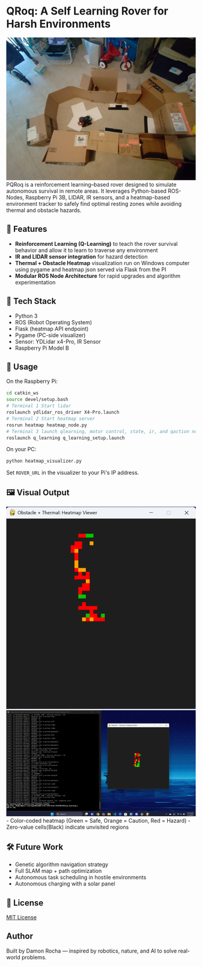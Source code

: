 # QRoq: A Self Learning Rover for Harsh Environments
<img src="./images/1000007142.jpg" />
PQRoq is a reinforcement learning–based rover designed to simulate autonomous survival in remote areas. It leverages Python-based ROS-Nodes, Raspberry Pi 3B, LIDAR, IR sensors, and a heatmap-based environment tracker to safely find optimal resting zones while avoiding thermal and obstacle hazards.

## 🚀 Features

- **Reinforcement Learning (Q-Learning)** to teach the rover survival behavior and allow it to learn to traverse any environment
- **IR and LIDAR sensor integration** for hazard detection
- **Thermal + Obstacle Heatmap** visualization run on Windows computer using pygame and heatmap json served via Flask from the PI
- **Modular ROS Node Architecture** for rapid upgrades and algorithm experimentation

## 🧠 Tech Stack

- Python 3
- ROS (Robot Operating System)
- Flask (heatmap API endpoint)
- Pygame (PC-side visualizer)
- Sensor: YDLidar x4-Pro, IR Sensor
- Raspberry Pi Model B

## 📡 Usage

On the Raspberry Pi:
```bash
cd catkin_ws
source devel/setup.bash
# Terminal 1 Start lidar
roslaunch ydlidar_ros_driver X4-Pro.launch
# Terminal 2 Start heatmap server
rosrun heatmap heatmap_node.py
# Terminal 3 launch qlearning, motor control, state, ir, and qaction nodes
roslaunch q_learning q_learning_setup.launch
```

On your PC:
```bash
python heatmap_visualizer.py
```

Set `ROVER_URL` in the visualizer to your Pi's IP address.

## 🖼️ Visual Output
<img src="./images/Screenshot 2025-05-03 135304.png"/>
<img src="./images/image.png"/>
- Color-coded heatmap (Green = Safe, Orange = Caution, Red = Hazard)
- Zero-value cells(Black) indicate unvisited regions

## 🛠️ Future Work
- Genetic algorithm navigation strategy
- Full SLAM map + path optimization
- Autonomous task scheduling in hostile environments
- Autonomous charging with a solar panel

## 📃 License

[MIT License](./LICENSE)

## Author
Built by Damon Rocha — inspired by robotics, nature, and AI to solve real-world problems.
